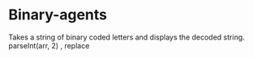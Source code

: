 # Binary-agents
Takes a string of binary coded letters and displays the decoded string. parseInt(arr, 2) , replace 
